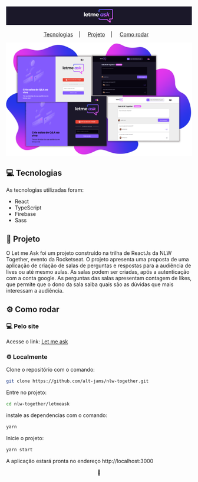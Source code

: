 <p align="center">
  <img alt="let me ask" title="let me ask" src=".github/let-me-ask.png" />
</p>

<p align="center">
  <a href="#-tecnologias">Tecnologias</a>&nbsp;&nbsp;&nbsp;&nbsp;|&nbsp;&nbsp;&nbsp;&nbsp;
  <a href="#-projeto">Projeto</a>&nbsp;&nbsp;&nbsp;&nbsp;|&nbsp;&nbsp;&nbsp;&nbsp;
  <a href="#-como-rodar">Como rodar</a>&nbsp;&nbsp;&nbsp;&nbsp;
</p>

<p align="center">
  <img alt="let me ask" title="let me ask" src=".github/letmeask-pages.png" />
</p>

## 💻 Tecnologias

As tecnologias utilizadas foram:

- React
- TypeScript
- Firebase
- Sass

## 🚀 Projeto

O Let me Ask foi um projeto construído na trilha de ReactJs da NLW Together, evento da Rocketseat.
O projeto apresenta uma proposta de uma aplicação de criação de salas de perguntas e respostas para a audiência de lives ou até mesmo aulas.
As salas podem ser criadas, após a autenticação com a conta google. 
As perguntas das salas apresentam contagem de likes, que permite que o dono da sala saiba quais são as dúvidas que mais interessam a audiência.

## ⚙ Como rodar

### 💻 Pelo site
Acesse o link: [Let me ask](https://letmeask-32ff6.web.app)

### ⚙ Localmente
Clone o repositório com o comando:
``` bash
git clone https://github.com/alt-jams/nlw-together.git 
```
Entre no projeto:
``` bash
cd nlw-together/letmeask
```
instale as dependencias com o comando:
``` bash
yarn
```
Inicie o projeto:
``` bash
yarn start
```
A aplicação estará pronta no endereço http://localhost:3000

<p align="center">
    💜
</p>
